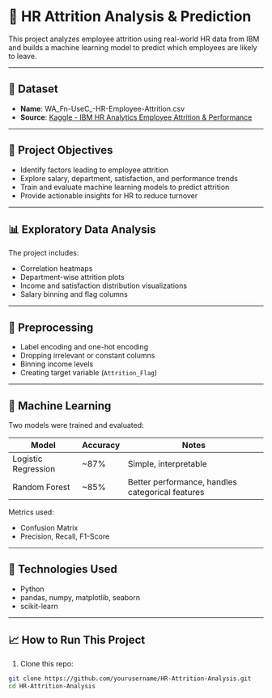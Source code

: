 # 🧠 HR Attrition Analysis & Prediction

This project analyzes employee attrition using real-world HR data from IBM and builds a machine learning model to predict which employees are likely to leave.

---

## 📁 Dataset

- **Name**: WA_Fn-UseC_-HR-Employee-Attrition.csv  
- **Source**: [Kaggle - IBM HR Analytics Employee Attrition & Performance](https://www.kaggle.com/datasets/pavansubhasht/ibm-hr-analytics-attrition-dataset)

---

## 🎯 Project Objectives

- Identify factors leading to employee attrition
- Explore salary, department, satisfaction, and performance trends
- Train and evaluate machine learning models to predict attrition
- Provide actionable insights for HR to reduce turnover

---

## 📊 Exploratory Data Analysis

The project includes:
- Correlation heatmaps
- Department-wise attrition plots
- Income and satisfaction distribution visualizations
- Salary binning and flag columns

---

## 🧹 Preprocessing

- Label encoding and one-hot encoding
- Dropping irrelevant or constant columns
- Binning income levels
- Creating target variable (`Attrition_Flag`)

---

## 🧠 Machine Learning

Two models were trained and evaluated:

| Model               | Accuracy | Notes |
|--------------------|----------|-------|
| Logistic Regression| ~87%     | Simple, interpretable |
| Random Forest       | ~85%     | Better performance, handles categorical features |

Metrics used:
- Confusion Matrix
- Precision, Recall, F1-Score

---

## 📌 Technologies Used

- Python
- pandas, numpy, matplotlib, seaborn
- scikit-learn

---

## 📈 How to Run This Project

1. Clone this repo:
```bash
git clone https://github.com/yourusername/HR-Attrition-Analysis.git
cd HR-Attrition-Analysis
